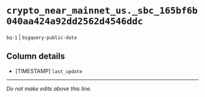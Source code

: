 # `crypto_near_mainnet_us._sbc_165bf6b040aa424a92dd2562d4546ddc`
`bq-1` | `bigquery-public-data`

## Column details
* [TIMESTAMP] `last_update`

-------------------------------------------------------------------------------
*Do not make edits above this line.*
